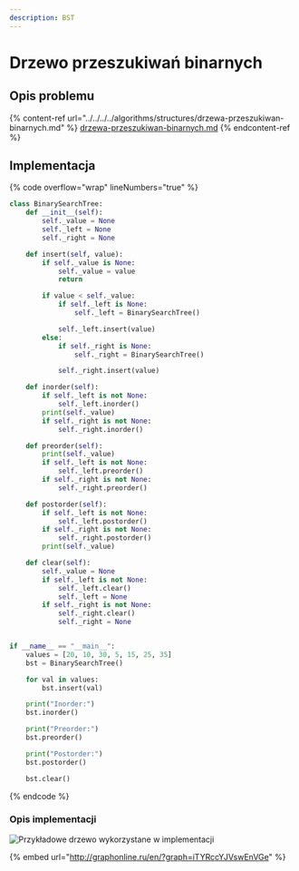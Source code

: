 ```yaml
---
description: BST
---
```


# Drzewo przeszukiwań binarnych

## Opis problemu

{% content-ref url="../../../../algorithms/structures/drzewa-przeszukiwan-binarnych.md" %}
[drzewa-przeszukiwan-binarnych.md](../../../../algorithms/structures/drzewa-przeszukiwan-binarnych.md)
{% endcontent-ref %}

## Implementacja

{% code overflow="wrap" lineNumbers="true" %}
```python
class BinarySearchTree:
    def __init__(self):
        self._value = None
        self._left = None
        self._right = None

    def insert(self, value):
        if self._value is None:
            self._value = value
            return

        if value < self._value:
            if self._left is None:
                self._left = BinarySearchTree()

            self._left.insert(value)
        else:
            if self._right is None:
                self._right = BinarySearchTree()

            self._right.insert(value)

    def inorder(self):
        if self._left is not None:
            self._left.inorder()
        print(self._value)
        if self._right is not None:
            self._right.inorder()

    def preorder(self):
        print(self._value)
        if self._left is not None:
            self._left.preorder()
        if self._right is not None:
            self._right.preorder()

    def postorder(self):
        if self._left is not None:
            self._left.postorder()
        if self._right is not None:
            self._right.postorder()
        print(self._value)

    def clear(self):
        self._value = None
        if self._left is not None:
            self._left.clear()
            self._left = None
        if self._right is not None:
            self._right.clear()
            self._right = None


if __name__ == "__main__":
    values = [20, 10, 30, 5, 15, 25, 35]
    bst = BinarySearchTree()

    for val in values:
        bst.insert(val)

    print("Inorder:")
    bst.inorder()

    print("Preorder:")
    bst.preorder()

    print("Postorder:")
    bst.postorder()

    bst.clear()
```
{% endcode %}

### Opis implementacji

![Przykładowe drzewo wykorzystane w implementacji](<../../../../.gitbook/assets/image (10).png>)

{% embed url="http://graphonline.ru/en/?graph=iTYRccYJVswEnVGe" %}